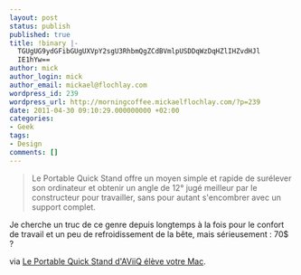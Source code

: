 ```yaml
---
layout: post
status: publish
published: true
title: !binary |-
  TGUgUG9ydGFibGUgUXVpY2sgU3RhbmQgZCdBVmlpUSDDqWzDqHZlIHZvdHJl
  IE1hYw==
author: mick
author_login: mick
author_email: mickael@flochlay.com
wordpress_id: 239
wordpress_url: http://morningcoffee.mickaelflochlay.com/?p=239
date: 2011-04-30 09:10:29.000000000 +02:00
categories:
- Geek
tags:
- Design
comments: []
---
```

<blockquote>Le Portable Quick Stand offre un moyen simple et rapide de surélever son ordinateur et obtenir un angle de 12° jugé meilleur par le constructeur pour travailler, sans pour autant s'encombrer avec un support complet.</blockquote>
Je cherche un truc de ce genre depuis longtemps à la fois pour le confort de travail et un peu de refroidissement de la bête, mais sérieusement : 70$ ?

via <a href="http://www.macgeneration.com/news/voir/198032/le-portable-quick-stand-d-aviiq-eleve-votre-mac">Le Portable Quick Stand d'AViiQ élève votre Mac</a>.
